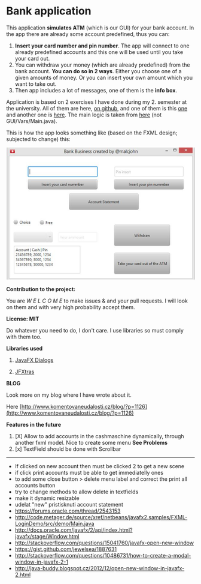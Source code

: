 # Bank application #

This application **simulates ATM** (which is our GUI) for your bank account. In the app there are already some account predefined, thus you can: 

1.  **Insert your card number and pin number**. The app will connect to one already predefined accounts and this one will be used until you take your card out. 
2.  You can withdraw your money (which are already predefined) from the bank account. **You can do so in 2 ways**. Either you choose one of a given amounts of money. Or you can insert your own amount which you want to take out.
3.  Then app includes a lot of messages, one of them is the **info box**. 

Application is based on 2 exercises I have done during my 2. semester at the university. All of them are here, [on github](https://github.com/Johnmalc/Homeworks2), and one of them is this [one](https://github.com/Johnmalc/Homeworks2/tree/master/Aufgabe1) and another one is [here](https://github.com/Johnmalc/Homeworks2/tree/master/Aufgabe13). The main logic is taken from [here](https://github.com/Johnmalc/Homeworks2/tree/master/Aufgabe13) (not GUI/Vars/Main.java).

This is how the app looks something like (based on the FXML design; subjected to change) this:

![Design](/image.jpg)

**Contribution to the project:**

You are *W E L C O M E* to make issues & and your pull requests. I will look on them and with very high probability accept them. 

**License: MIT** 

Do whatever you need to do, I don't care. I use libraries so must comply with them too.

**Libraries used**

1. [JavaFX Dialogs](https://github.com/marcojakob/javafx-ui-sandbox/tree/master/javafx-dialogs)

2. [JFXtras](https://github.com/JFXtras/jfxtras-labs)

**BLOG**

Look more on my blog where I have wrote about it.

Here [http://www.komentovaneudalosti.cz/blog/?p=1126](http://www.komentovaneudalosti.cz/blog/?p=1126)

**Features in the future** 

1. [X] Allow to add accounts in the cashmaschine dynamically, through another fxml model. Nice to create some menu **See Problems**
2. [x] TextField should be done with Scrollbar

----------

- If clicked on new account then must be clicked 2 to get a new scene
- if click print accounts must be able to get immediatelly ones 
- to add some close button > delete menu label and correct the print all accounts button
- try to change methods to allow delete in textfields
- make it dynamic resizable
- udelat "new" pristisknuti account statement
- https://forums.oracle.com/thread/2543153
- http://code.metager.de/source/xref/netbeans/javafx2.samples/FXML-LoginDemo/src/demo/Main.java
- http://docs.oracle.com/javafx/2/api/index.html?javafx/stage/Window.html
- http://stackoverflow.com/questions/15041760/javafx-open-new-window
- https://gist.github.com/jewelsea/1887631
- http://stackoverflow.com/questions/10486731/how-to-create-a-modal-window-in-javafx-2-1
- http://java-buddy.blogspot.cz/2012/12/open-new-window-in-javafx-2.html